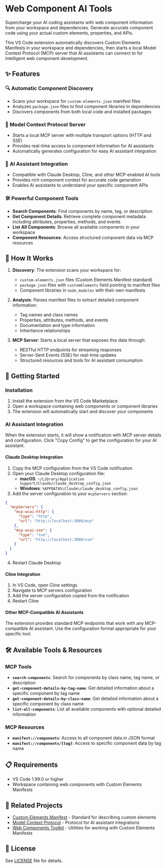 # Web Component AI Tools

Supercharge your AI coding assistants with web component information from your workspace and dependencies. Generate accurate component code using your actual custom elements, properties, and APIs.

This VS Code extension automatically discovers Custom Elements Manifests in your workspace and dependencies, then starts a local Model Context Protocol (MCP) server that AI assistants can connect to for intelligent web component development.

## ✨ Features

### 🔍 **Automatic Component Discovery**

- Scans your workspace for `custom-elements.json` manifest files
- Analyzes `package.json` files to find component libraries in dependencies
- Discovers components from both local code and installed packages

### 🚀 **Model Context Protocol Server**

- Starts a local MCP server with multiple transport options (HTTP and SSE)
- Provides real-time access to component information for AI assistants
- Automatically generates configuration for easy AI assistant integration

### 🤖 **AI Assistant Integration**

- Compatible with Claude Desktop, Cline, and other MCP-enabled AI tools
- Provides rich component context for accurate code generation
- Enables AI assistants to understand your specific component APIs

### 🛠️ **Powerful Component Tools**

- **Search Components**: Find components by name, tag, or description
- **Get Component Details**: Retrieve complete component metadata including attributes, properties, methods, and events
- **List All Components**: Browse all available components in your workspace
- **Component Resources**: Access structured component data via MCP resources

## 🔧 How It Works

1. **Discovery**: The extension scans your workspace for:

   - `custom-elements.json` files (Custom Elements Manifest standard)
   - `package.json` files with `customElements` field pointing to manifest files
   - Component libraries in `node_modules` with their own manifests

2. **Analysis**: Parses manifest files to extract detailed component information:

   - Tag names and class names
   - Properties, attributes, methods, and events
   - Documentation and type information
   - Inheritance relationships

3. **MCP Server**: Starts a local server that exposes this data through:
   - RESTful HTTP endpoints for streaming responses
   - Server-Sent Events (SSE) for real-time updates
   - Structured resources and tools for AI assistant consumption

## 🚀 Getting Started

### Installation

1. Install the extension from the VS Code Marketplace
2. Open a workspace containing web components or component libraries
3. The extension will automatically start and discover your components

### AI Assistant Integration

When the extension starts, it will show a notification with MCP server details and configuration. Click "Copy Config" to get the configuration for your AI assistant.

#### Claude Desktop Integration

1. Copy the MCP configuration from the VS Code notification
2. Open your Claude Desktop configuration file:
   - **macOS**: `~/Library/Application Support/Claude/claude_desktop_config.json`
   - **Windows**: `%APPDATA%\Claude\claude_desktop_config.json`
3. Add the server configuration to your `mcpServers` section:

```json
{
  "mcpServers": {
    "mcp-wcai-http": {
      "type": "http",
      "url": "http://localhost:3000/mcp"
    },
    "mcp-wcai-sse": {
      "type": "sse",
      "url": "http://localhost:3000/sse"
    }
  }
}
```

4. Restart Claude Desktop

#### Cline Integration

1. In VS Code, open Cline settings
2. Navigate to MCP servers configuration
3. Add the server configuration copied from the notification
4. Restart Cline

#### Other MCP-Compatible AI Assistants

The extension provides standard MCP endpoints that work with any MCP-compatible AI assistant. Use the configuration format appropriate for your specific tool.

## 🛠️ Available Tools & Resources

### MCP Tools

- **`search-components`**: Search for components by class name, tag name, or description
- **`get-component-details-by-tag-name`**: Get detailed information about a specific component by tag name
- **`get-component-details-by-class-name`**: Get detailed information about a specific component by class name
- **`list-all-components`**: List all available components with optional detailed information

### MCP Resources

- **`manifest://components`**: Access to all component data in JSON format
- **`manifest://components/{tag}`**: Access to specific component data by tag name

## 📋 Requirements

- VS Code 1.99.0 or higher
- Workspace containing web components with Custom Elements Manifests

## 🔗 Related Projects

- [Custom Elements Manifest](https://custom-elements-manifest.open-wc.org/) - Standard for describing custom elements
- [Model Context Protocol](https://modelcontextprotocol.io/) - Protocol for AI assistant integrations
- [Web Components Toolkit](https://wc-toolkit.com/) - Utilities for working with Custom Elements Manifests

## 📝 License

See [LICENSE](LICENSE) file for details.
